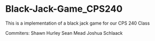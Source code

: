 Black-Jack-Game_CPS240
======================

This is a implementation of a black jack game for our CPS 240 Class

Commiters:
Shawn Hurley
Sean Mead
Joshua Schlaack
